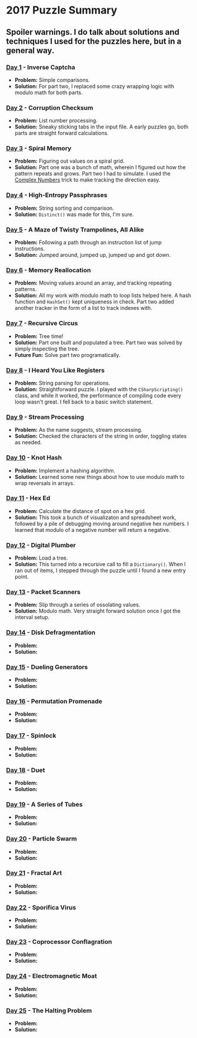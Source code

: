 # 2017 Puzzle Summary 
## Spoiler warnings. I do talk about solutions and techniques I used for the puzzles here, but in a general way.

### [Day 1](Day%2001) - Inverse Captcha
- **Problem:** Simple comparisons. 
- **Solution:** For part two, I replaced some crazy wrapping logic with modulo math for both parts.  

### [Day 2](Day%2002) - Corruption Checksum
- **Problem:** List number processing. 
- **Solution:** Sneaky sticking tabs in the input file. A early puzzles go, both parts are straight forward calculations.

### [Day 3](Day%2003) - Spiral Memory
- **Problem:** Figuring out values on a spiral grid. 
- **Solution:** Part one was a bunch of math, wherein I figured out how the pattern repeats and grows. Part two I had to simulate. I used the [Complex Numbers](..\Day%2001%20Complex%20Numbers) trick to make tracking the direction easy.

### [Day 4](Day%2004) - High-Entropy Passphrases
- **Problem:** String sorting and comparison.
- **Solution:** `Distinct()` was made for this, I'm sure.

### [Day 5](Day%2005) - A Maze of Twisty Trampolines, All Alike
- **Problem:** Following a path through an instruction list of jump instructions. 
- **Solution:** Jumped around, jumped up, jumped up and got down.

### [Day 6](Day%2006) - Memory Reallocation
- **Problem:** Moving values around an array, and tracking repeating patterns. 
- **Solution:** All my work with modulo math to loop lists helped here. A hash function and `HashSet()` kept uniqueness in check. Part two added another tracker in the form of a list to track indexes with.

### [Day 7](Day%2007) - Recursive Circus
- **Problem:** Tree time!
- **Solution:** Part one built and populated a tree. Part two was solved by simply inspecting the tree.
- **Future Fun:** Solve part two programatically. 

### [Day 8](Day%2008) - I Heard You Like Registers
- **Problem:** String parsing for operations.
- **Solution:** Straightforward puzzle. I played with the `CSharpScripting()` class, and while it worked, the performance of compiling code every loop wasn't great. I fell back to a basic switch statement. 

### [Day 9](Day%2009) - Stream Processing
- **Problem:** As the name suggests, stream processing. 
- **Solution:** Checked the characters of the string in order, toggling states as needed.

### [Day 10](Day%2010) - Knot Hash
- **Problem:** Implement a hashing algorithm. 
- **Solution:** Learned some new things about how to use modulo math to wrap reversals in arrays.

### [Day 11](Day%2011) - Hex Ed
- **Problem:** Calculate the distance of spot on a hex grid. 
- **Solution:** This took a bunch of visualizaton and spreadsheet work, followed by a pile of debugging moving around negative hex numbers. I learned that modulo of a negative number will return a negative.

### [Day 12](Day%2012) - Digital Plumber
- **Problem:** Load a tree. 
- **Solution:** This turned into a recursive call to fill a `Dictionary()`. When I ran out of items, I stepped through the puzzle until I found a new entry point.

### [Day 13](Day%2013) - Packet Scanners
- **Problem:** Slip through a series of ossolating values.
- **Solution:** Modulo math. Very straight forward solution once I got the interval setup.

### [Day 14](Day%2014) - Disk Defragmentation
- **Problem:** 
- **Solution:** 

### [Day 15](Day%2015) - Dueling Generators
- **Problem:** 
- **Solution:** 

### [Day 16](Day%2016) - Permutation Promenade
- **Problem:** 
- **Solution:** 

### [Day 17](Day%2017) - Spinlock 
- **Problem:** 
- **Solution:** 

### [Day 18](Day%2018) - Duet 
- **Problem:** 
- **Solution:** 

### [Day 19](Day%2019) - A Series of Tubes
- **Problem:** 
- **Solution:** 

### [Day 20](Day%2020) - Particle Swarm
- **Problem:** 
- **Solution:** 

### [Day 21](Day%2021) - Fractal Art
- **Problem:** 
- **Solution:** 

### [Day 22](Day%2022) - Sporifica Virus 
- **Problem:** 
- **Solution:** 

### [Day 23](Day%2023) - Coprocessor Conflagration
- **Problem:** 
- **Solution:** 

### [Day 24](Day%2024) - Electromagnetic Moat
- **Problem:** 
- **Solution:** 

### [Day 25](Day%2025) - The Halting Problem
- **Problem:** 
- **Solution:** 
